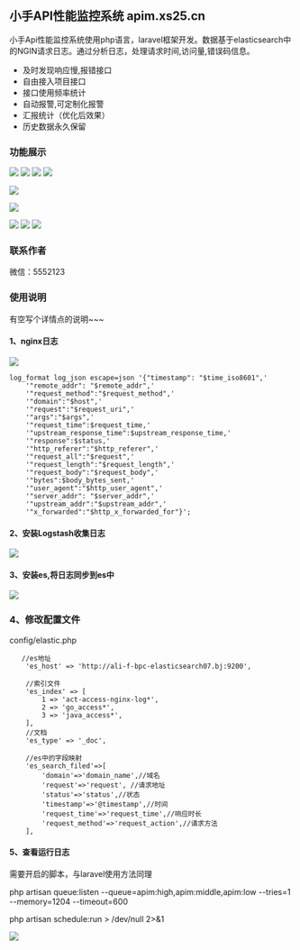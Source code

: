 ## 小手API性能监控系统 apim.xs25.cn

小手Api性能监控系统使用php语言，laravel框架开发。数据基于elasticsearch中的NGIN请求日志。通过分析日志，处理请求时间,访问量,错误码信息。

- 及时发现响应慢,报错接口
- 自由接入项目接口
- 接口使用频率统计
- 自动报警,可定制化报警
- 汇报统计（优化后效果）
- 历史数据永久保留



### 功能展示
![](https://tva1.sinaimg.cn/large/0081Kckwly1gl7avcv9l2j31jo0ry41j.jpg)
![](https://tva1.sinaimg.cn/large/0081Kckwly1gl7avofz0pj31jm0qidjb.jpg)
![](https://tva1.sinaimg.cn/large/0081Kckwly1gl7avzn3q0j31i40q2jtc.jpg)
![](https://tva1.sinaimg.cn/large/0081Kckwly1gl7av0qbizj31ig0pa786.jpg)

![](https://tva1.sinaimg.cn/large/0081Kckwly1gl7atao6sij31pl0u0wo4.jpg)

![](https://tva1.sinaimg.cn/large/0081Kckwly1gl7atpqd8jj324o0u0gri.jpg)

![](https://tva1.sinaimg.cn/large/0081Kckwly1gl7au27q4fj31pa0u0dnr.jpg)
![](https://tva1.sinaimg.cn/large/0081Kckwly1gl7auaasqbj31j80u00zr.jpg)
![](https://tva1.sinaimg.cn/large/0081Kckwly1gl7aup2sboj31sn0u0teg.jpg)


### 联系作者
微信：5552123


### 使用说明
有空写个详情点的说明~~~

#### 1、nginx日志
![](https://tva1.sinaimg.cn/large/0081Kckwly1gl7ayytx32j30q80fiwg1.jpg)

    log_format log_json escape=json '{"timestamp": "$time_iso8601",'
        '"remote_addr": "$remote_addr",'
        '"request_method":"$request_method",'
        '"domain":"$host",'
        '"request":"$request_uri",'
        '"args":"$args",'
        '"request_time":$request_time,'
        '"upstream_response_time":$upstream_response_time,'
        '"response":$status,'
        '"http_referer":"$http_referer",'
        '"request_all":"$request",'
        '"request_length":"$request_length",'
        '"request_body":"$request_body",'
        '"bytes":$body_bytes_sent,'
        '"user_agent":"$http_user_agent",'
        '"server_addr": "$server_addr",'
        '"upstream_addr":"$upstream_addr",'
        '"x_forwarded":"$http_x_forwarded_for"}';
#### 2、安装Logstash收集日志
![](https://tva1.sinaimg.cn/large/0081Kckwly1gl7azsrrttj31c40oggnp.jpg)

#### 3、安装es,将日志同步到es中
![](https://tva1.sinaimg.cn/large/0081Kckwly1gl7b0bqn0mj31j20pu777.jpg)

### 4、修改配置文件
config/elastic.php

```
   //es地址
    'es_host' => 'http://ali-f-bpc-elasticsearch07.bj:9200',
    
    //索引文件
    'es_index' => [
        1 => 'act-access-nginx-log*',
        2 => 'go_access*',
        3 => 'java_access*',
    ],
    //文档
    'es_type' => '_doc',
    
    //es中的字段映射
    'es_search_filed'=>[
        'domain'=>'domain_name',//域名
        'request'=>'request', //请求地址
        'status'=>'status',//状态
        'timestamp'=>'@timestamp',//时间
        'request_time'=>'request_time',//响应时长
        'request_method'=>'request_action',//请求方法
    ],

```


#### 5、查看运行日志
需要开启的脚本，与laravel使用方法同理

php artisan queue:listen  --queue=apim:high,apim:middle,apim:low --tries=1  --memory=1204 --timeout=600

php artisan schedule:run  > /dev/null 2>&1




![](https://tva1.sinaimg.cn/large/0081Kckwly1gl7b16ly2fj31g20qqwjb.jpg)